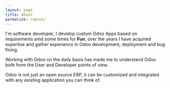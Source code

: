 ```yaml
---
layout: page
title: About
permalink: /about/
---
```


I'm software developer, I develop custom Odoo Apps based on requirements amd some times for **Fun**, over the years I have acquired expertise and gather experience in Odoo development, deployment and bug fixing. 

Working with Odoo on the daily basis has made me to understand Odoo both from the User and Developer points of view.

Odoo is not just an open source ERP, it can be customized and integrated with any existing application you can think of.